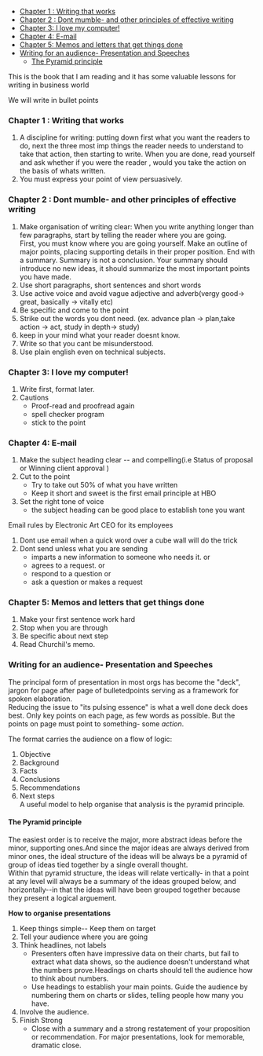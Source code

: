 
- [Chapter 1 : Writing that works](#chapter-1--writing-that-works)
- [Chapter 2 : Dont mumble- and other principles of effective writing](#chapter-2--dont-mumble--and-other-principles-of-effective-writing)
- [Chapter 3: I love my computer!](#chapter-3-i-love-my-computer)
- [Chapter 4: E-mail](#chapter-4-e-mail)
- [Chapter 5: Memos and letters that get things done](#chapter-5-memos-and-letters-that-get-things-done)
- [Writing for an audience- Presentation and Speeches](#writing-for-an-audience--presentation-and-speeches)
  - [The Pyramid principle](#the-pyramid-principle)

This is the book that I am reading and it has some valuable lessons for writing in business world

We will write in bullet points

### Chapter 1 : Writing that works

1. A discipline for writing: putting down first what you want the readers to do, next the three most imp things the reader needs to understand to take that action, then starting to write. When you are done, read yourself and ask whether if you were the reader , would you take the action on the basis of whats written.  
2. You must express your point of view persuasively. 

### Chapter 2 : Dont mumble- and other principles of effective writing
1. Make organisation of writing clear: When you write anything longer than few paragraphs, start by telling the reader where you are going.  
First, you must know where you are going yourself. Make an outline of major points, placing supporting details in their proper position. End with a summary. Summary is not a conclusion. Your summary should introduce no new ideas, it should summarize the most important points you have made.   
2. Use short paragraphs, short sentences and short words
3. Use active voice and avoid vague adjective and adverb(vergy good-> great, basically -> vitally etc)
4. Be specific and come to the point
5. Strike out the words you dont need. (ex. advance plan -> plan,take action -> act, study in depth-> study)
6. keep in your mind what your reader doesnt know.
7. Write so that you cant be misunderstood. 
8. Use plain english even on technical subjects. 
   
### Chapter 3: I love my computer!
1. Write first, format later.
2. Cautions      
   - Proof-read and proofread again
   - spell checker program
   - stick to the point

### Chapter 4: E-mail
1. Make the subject heading clear -- and compelling(i.e Status of proposal or Winning client approval )
2. Cut to the point    
   - Try to take out 50% of what you have written
   - Keep it short and sweet is the first email principle at HBO
3. Set the right tone of voice
   - the subject heading can be good place to establish tone you want

Email rules by Electronic Art CEO for its employees   
1. Dont use email when a quick word over a cube wall will do the trick 
2. Dont send unless what you are sending 
   - imparts a new information to someone who needs it. or 
   - agrees to a request. or
   - respond to a question or 
   - ask a question or makes a request

### Chapter 5: Memos and letters that get things done  
1. Make your first sentence work hard 
2. Stop when you are through
3. Be specific about next step
4. Read Churchil's memo. 

### Writing for an audience- Presentation and Speeches
The principal form of presentation in most orgs has become the "deck", jargon for page after page of bulletedpoints serving as a framework for spoken elaboration.  
Reducing the issue to "its pulsing essence" is what a well done deck does best. Only key points on each page, as few words as possible. But the points on page must point to something- some *action*.

The format carries the audience on a flow of logic:  
1. Objective 
2. Background
3. Facts
4. Conclusions
5. Recommendations
6. Next steps   
A useful model to help organise that analysis is the pyramid principle.
#### The Pyramid principle
The easiest order is to receive the major, more abstract ideas before the minor, supporting ones.And since the major ideas are always derived from minor ones, the ideal structure of the ideas will be always be a pyramid of group of ideas tied together by a single overall thought.   
Within that pyramid structure, the ideas will relate vertically- in that a point at any level will always be a summary of the ideas grouped below, and horizontally--in  that the ideas will have been grouped together because they present a logical arguement.   

**How to organise presentations**  
1. Keep things simple-- Keep them on target
2. Tell your audience where you are going
3. Think headlines, not labels
   - Presenters often have impressive data on their charts, but fail to extract what data shows, so the audience doesn't understand what the numbers prove.Headings on charts should tell the audience how to think about numbers. 
   - Use headings to establish your main points. Guide the audience by numbering them on charts or slides, telling people how many you have.
4. Involve the audience.
5. Finish Strong
   - Close with a summary and a strong restatement of your proposition or recommendation. For major presentations, look for memorable, dramatic close.


















